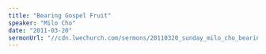 ```yaml
---
title: "Bearing Gospel Fruit"
speaker: "Milo Cho"
date: "2011-03-20"
sermonUrl: "//cdn.lwechurch.com/sermons/20110320_sunday_milo_cho_bearing_gospel_fruit.mp3"
---
```

